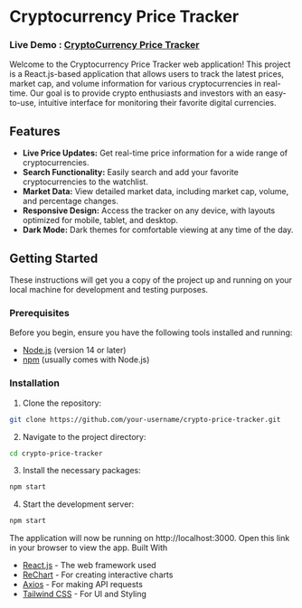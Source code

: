 # Cryptocurrency Price Tracker

### Live Demo : [CryptoCurrency Price Tracker](https://crypto-currency-price-tracker.vercel.app/) 

Welcome to the Cryptocurrency Price Tracker web application! This project is a React.js-based application that allows users to track the latest prices, market cap, and volume information for various cryptocurrencies in real-time. Our goal is to provide crypto enthusiasts and investors with an easy-to-use, intuitive interface for monitoring their favorite digital currencies.

## Features

- **Live Price Updates:** Get real-time price information for a wide range of cryptocurrencies.
- **Search Functionality:** Easily search and add your favorite cryptocurrencies to the watchlist.
- **Market Data:** View detailed market data, including market cap, volume, and percentage changes.
- **Responsive Design:** Access the tracker on any device, with layouts optimized for mobile, tablet, and desktop.
- **Dark Mode:** Dark themes for comfortable viewing at any time of the day.

## Getting Started

These instructions will get you a copy of the project up and running on your local machine for development and testing purposes.

### Prerequisites

Before you begin, ensure you have the following tools installed and running:

- [Node.js](https://nodejs.org/en/) (version 14 or later)
- [npm](https://www.npmjs.com/) (usually comes with Node.js)

### Installation

1. Clone the repository:

```bash
git clone https://github.com/your-username/crypto-price-tracker.git
```

2. Navigate to the project directory:
```bash
cd crypto-price-tracker
```

3. Install the necessary packages:
```bash
npm start
```

4. Start the development server:
```bash
npm start
```

The application will now be running on http://localhost:3000. Open this link in your browser to view the app.
Built With

- [React.js](https://react.dev/) - The web framework used
- [ReChart](https://recharts.org/en-US/) - For creating interactive charts
- [Axios](https://axios-http.com/docs/intro) - For making API requests
- [Tailwind CSS](https://tailwindcss.com/) - For UI and Styling
